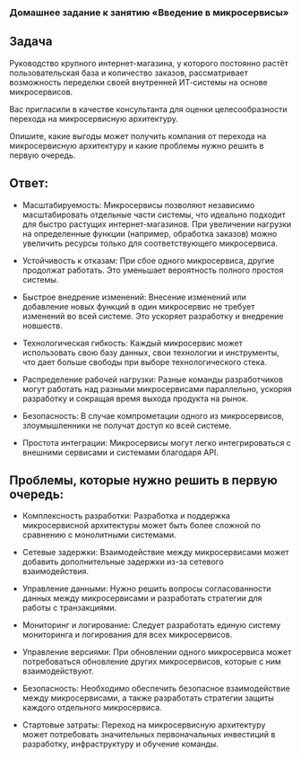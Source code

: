 ### Домашнее задание к занятию «Введение в микросервисы»

## Задача

Руководство крупного интернет-магазина, у которого постоянно растёт пользовательская база и количество заказов, рассматривает возможность переделки своей внутренней ИТ-системы на основе микросервисов.

Вас пригласили в качестве консультанта для оценки целесообразности перехода на микросервисную архитектуру.

Опишите, какие выгоды может получить компания от перехода на микросервисную архитектуру и какие проблемы нужно решить в первую очередь.

## Ответ:

- Масштабируемость: Микросервисы позволяют независимо масштабировать отдельные части системы, что идеально подходит для быстро растущих интернет-магазинов. При увеличении нагрузки на определенные функции (например, обработка заказов) можно увеличить ресурсы только для соответствующего микросервиса.

- Устойчивость к отказам: При сбое одного микросервиса, другие продолжат работать. Это уменьшает вероятность полного простоя системы.

- Быстрое внедрение изменений: Внесение изменений или добавление новых функций в один микросервис не требует изменений во всей системе. Это ускоряет разработку и внедрение новшеств.

- Технологическая гибкость: Каждый микросервис может использовать свою базу данных, свои технологии и инструменты, что дает больше свободы при выборе технологического стека.

- Распределение рабочей нагрузки: Разные команды разработчиков могут работать над разными микросервисами параллельно, ускоряя разработку и сокращая время выхода продукта на рынок.

- Безопасность: В случае компрометации одного из микросервисов, злоумышленники не получат доступ ко всей системе.

- Простота интеграции: Микросервисы могут легко интегрироваться с внешними сервисами и системами благодаря API.

## Проблемы, которые нужно решить в первую очередь:

- Комплексность разработки: Разработка и поддержка микросервисной архитектуры может быть более сложной по сравнению с монолитными системами.

- Сетевые задержки: Взаимодействие между микросервисами может добавить дополнительные задержки из-за сетевого взаимодействия.

- Управление данными: Нужно решить вопросы согласованности данных между микросервисами и разработать стратегии для работы с транзакциями.

- Мониторинг и логирование: Следует разработать единую систему мониторинга и логирования для всех микросервисов.

- Управление версиями: При обновлении одного микросервиса может потребоваться обновление других микросервисов, которые с ним взаимодействуют.

- Безопасность: Необходимо обеспечить безопасное взаимодействие между микросервисами, а также разработать стратегии защиты каждого отдельного микросервиса.

- Стартовые затраты: Переход на микросервисную архитектуру может потребовать значительных первоначальных инвестиций в разработку, инфраструктуру и обучение команды.

